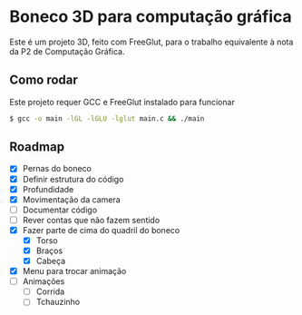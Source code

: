 # Boneco 3D para computação gráfica

Este é um projeto 3D, feito com FreeGlut, para o trabalho equivalente à nota da P2 de Computação Gráfica. 

## Como rodar

Este projeto requer GCC e FreeGlut instalado para funcionar

```bash
$ gcc -o main -lGL -lGLU -lglut main.c && ./main
```

## Roadmap

- [x] Pernas do boneco
- [x] Definir estrutura do código
- [x] Profundidade
- [x] Movimentação da camera
- [ ] Documentar código
- [ ] Rever contas que não fazem sentido
- [x] Fazer parte de cima do quadril do boneco
  - [x] Torso
  - [x] Braços
  - [x] Cabeça
- [x] Menu para trocar animação
- [ ] Animações
  - [ ] Corrida
  - [ ] Tchauzinho
